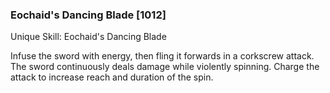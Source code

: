 ### Eochaid's Dancing Blade [1012]

Unique Skill: Eochaid's Dancing Blade

Infuse the sword with energy, then fling it forwards in a corkscrew attack. The sword continuously deals damage while violently spinning. Charge the attack to increase reach and duration of the spin.
